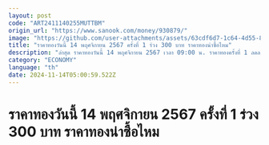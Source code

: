 ```yaml
---
layout: post
code: "ART2411140255MUTTBM"
origin_url: "https://www.sanook.com/money/930879/"
image: "https://github.com/user-attachments/assets/63cdf6d7-1c64-4d55-879b-3b204d7bbfe0"
title: "ราคาทองวันนี้ 14 พฤศจิกายน 2567 ครั้งที่ 1 ร่วง 300 บาท ราคาทองน่าซื้อไหม"
description: "ล่าสุด ราคาทองวันนี้ 14 พฤศจิกายน 2567 เวลา 09:00 น. ราคาทองครั้งที่ 1 ลดลง 300 บาท ทองคำแท่งบาทละ 42,550 บาท ทองรูปพรรณบาทละ 43,050 บาท"
category: "ECONOMY"
language: "th"
date: 2024-11-14T05:00:59.522Z
---
```


# ราคาทองวันนี้ 14 พฤศจิกายน 2567 ครั้งที่ 1 ร่วง 300 บาท ราคาทองน่าซื้อไหม